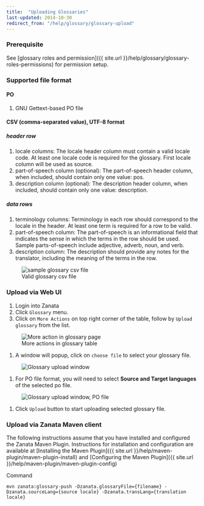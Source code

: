 ```yaml
---
title:  "Uploading Glossaries"
last-updated: 2014-10-30
redirect_from: "/help/glossary/glossary-upload"
---
```

### Prerequisite
See [glossary roles and permission]({{ site.url }}/help/glossary/glossary-roles-permissions) for permission setup.

### Supported file format
#### PO
1. GNU Gettext-based PO file

#### CSV (comma-separated value), UTF-8 format
##### header row
1. locale columns: The locale header column must contain a valid locale code. At least one locale code is required for the glossary. First locale column will be used as source.
1. part-of-speech column (optional): The part-of-speech header column, when included, should contain only one value: pos.
1. description column (optional): The description header column, when included, should contain only one value: description.


##### data rows
1. terminology columns: Terminology in each row should correspond to the locale in the header. At least one term is required for a row to be valid.
1. part-of-speech column: The part-of-speech is an informational field that indicates the sense in which the terms in the row should be used. Sample parts-of-speech include adjective, adverb, noun, and verb.
1. description column: The description should provide any notes for the translator, including the meaning of the terms in the row.
<figure>
    <img alt="sample glossary csv file" src="{{ site.url }}/images/351-glossary-csv.png" />
    <figcaption>Valid glossary csv file</figcaption>
</figure>

### Upload via Web UI
1. Login into Zanata
1. Click `Glossary` menu.
1. Click on `More Actions` on top right corner of the table, follow by `Upload glossary` from the list.
<figure>
    <img alt="More action in glossary page" src="{{ site.url }}/images/351-glossary-upload.png" />
    <figcaption>More actions in glossary table</figcaption>
</figure>

1. A window will popup, click on `choose file` to select your glossary file.
<figure>
 <img alt="Glossary upload window" src="{{ site.url }}/images/351-glossary-upload-windows.png" />
</figure>

1. For PO file format, you will need to select **Source and Target languages** of the selected po file.
<figure>
 <img alt="Glossary upload window, PO file" src="{{ site.url }}/images/351-glossary-upload-windows-po.png" />
</figure>

1. Click `Upload` button to start uploading selected glossary file.

### Upload via Zanata Maven client
The following instructions assume that you have installed and configured the Zanata Maven Plugin. Instructions for installation and configuration are available at [Installing the Maven Plugin]({{ site.url }}/help/maven-plugin/maven-plugin-install) and [Configuring the Maven Plugin]({{ site.url }}/help/maven-plugin/maven-plugin-config)

Command

```
mvn zanata:glossary-push -Dzanata.glossaryFile={filename} -Dzanata.sourceLang={source locale} -Dzanata.transLang={translation locale}
```
